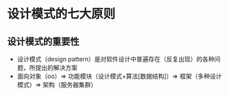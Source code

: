 # 设计模式的七大原则
## 设计模式的重要性
* 设计模式（design pattern）是对软件设计中普遍存在（反复出现）的各种问题，所提出的解决方案
* 面向对象（oo）=> 功能模块（设计模式+算法[数据结构]）=> 框架（多种设计模式）=> 架构（服务器集群）
